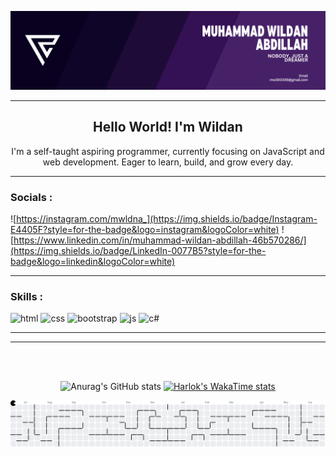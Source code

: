 ![banner](/img/Purple%20Modern%20Geometric%20Graphic%20Designer%20LinkedIn%20Banner.png)

---
<h2 style="text-align: center">Hello World! I'm Wildan</h2>
<center>I'm a self-taught aspiring programmer, currently focusing on JavaScript and web development. Eager to learn, build, and grow every day.
</center>

---
### Socials :

![https://instagram.com/mwldna_](https://img.shields.io/badge/Instagram-E4405F?style=for-the-badge&logo=instagram&logoColor=white) ![https://www.linkedin.com/in/muhammad-wildan-abdillah-46b570286/](https://img.shields.io/badge/LinkedIn-0077B5?style=for-the-badge&logo=linkedin&logoColor=white)

---
### Skills :


![html](https://img.shields.io/badge/HTML5-E34F26?style=for-the-badge&logo=html5&logoColor=white) ![css](https://img.shields.io/badge/CSS3-1572B6?style=for-the-badge&logo=css3&logoColor=white
) ![bootstrap](https://img.shields.io/badge/Bootstrap-563D7C?style=for-the-badge&logo=bootstrap&logoColor=white) ![js](https://img.shields.io/badge/JavaScript-323330?style=for-the-badge&logo=javascript&logoColor=F7DF1E
) ![c#](https://img.shields.io/badge/C%23-239120?style=for-the-badge&logo=csharp&logoColor=white)

---
---
<br>
<br>
<p align="center">
  <img src="https://github-readme-stats.vercel.app/api?username=MuhWildanA&show_icons=true&theme=ambient_gradient&rank_icon=github&hide_border=true&line_height=28" alt="Anurag's GitHub stats" />
  <a href="https://github.com/anuraghazra/github-readme-stats">
    <img src="https://github-readme-stats.vercel.app/api/top-langs/?username=anuraghazra&layout=donut&theme=ambient_gradient&hide_border=true" alt="Harlok's WakaTime stats" />
  </a>
</p> 

<picture>
  <source media="(prefers-color-scheme: dark)" srcset="https://raw.githubusercontent.com/MuhWildanA/MuhWildanA/output/pacman-contribution-graph-dark.svg">
  <source media="(prefers-color-scheme: light)" srcset="https://raw.githubusercontent.com/MuhWildanA/MuhWildanA/output/pacman-contribution-graph.svg">
  <img alt="pacman contribution graph" src="https://raw.githubusercontent.com/MuhWildanA/MuhWildanA/output/pacman-contribution-graph.svg">
</picture>

###